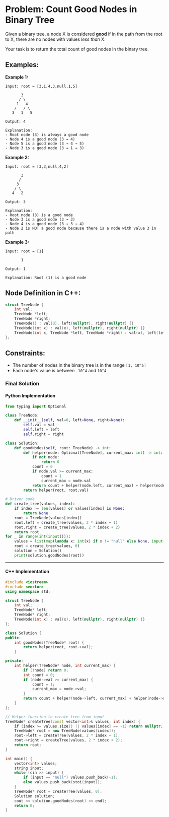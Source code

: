 # Problem: Count Good Nodes in Binary Tree

Given a binary tree, a node X is considered **good** if in the path from the root to X, there are no nodes with values *less than* X.

Your task is to return the total count of good nodes in the binary tree.

## Examples:

**Example 1:**
```
Input: root = [3,1,4,3,null,1,5]

       3
      / \
     1   4
    /   / \
   3   1   5

Output: 4

Explanation: 
- Root node (3) is always a good node
- Node 4 is a good node (3 → 4)
- Node 5 is a good node (3 → 4 → 5)
- Node 3 is a good node (3 → 1 → 3)
```

**Example 2:**
```
Input: root = [3,3,null,4,2]

       3
      /
     3
    / \
   4   2

Output: 3

Explanation:
- Root node (3) is a good node
- Node 3 is a good node (3 → 3)
- Node 4 is a good node (3 → 3 → 4)
- Node 2 is NOT a good node because there is a node with value 3 in path
```

**Example 3:**
```
Input: root = [1]

       1

Output: 1

Explanation: Root (1) is a good node
```

## Node Definition in C++:
```cpp
struct TreeNode {
    int val;
    TreeNode *left;
    TreeNode *right;
    TreeNode() : val(0), left(nullptr), right(nullptr) {}
    TreeNode(int x) : val(x), left(nullptr), right(nullptr) {}
    TreeNode(int x, TreeNode *left, TreeNode *right) : val(x), left(left), right(right) {}
};
```

## Constraints:
- The number of nodes in the binary tree is in the range `[1, 10^5]`
- Each node's value is between `-10^4` and `10^4`

### Final Solution

#### Python Implementation
```python
from typing import Optional

class TreeNode:
    def __init__(self, val=0, left=None, right=None):
        self.val = val
        self.left = left
        self.right = right

class Solution:
    def goodNodes(self, root: TreeNode) -> int:
        def helper(node: Optional[TreeNode], current_max: int) -> int:
            if not node:
                return 0
            count = 0
            if node.val >= current_max:
                count = 1
                current_max = node.val
            return count + helper(node.left, current_max) + helper(node.right, current_max)
        return helper(root, root.val)

# Driver code
def create_tree(values, index):
    if index >= len(values) or values[index] is None:
        return None
    root = TreeNode(values[index])
    root.left = create_tree(values, 2 * index + 1)
    root.right = create_tree(values, 2 * index + 2)
    return root
for _ in range(int(input())):
	values = list(map(lambda x: int(x) if x != "null" else None, input().split()))
	root = create_tree(values, 0)
	solution = Solution()
	print(solution.goodNodes(root))
```

---

#### C++ Implementation
```c++
#include <iostream>
#include <vector>
using namespace std;

struct TreeNode {
    int val;
    TreeNode* left;
    TreeNode* right;
    TreeNode(int x) : val(x), left(nullptr), right(nullptr) {}
};

class Solution {
public:
    int goodNodes(TreeNode* root) {
        return helper(root, root->val);
    }

private:
    int helper(TreeNode* node, int current_max) {
        if (!node) return 0;
        int count = 0;
        if (node->val >= current_max) {
            count = 1;
            current_max = node->val;
        }
        return count + helper(node->left, current_max) + helper(node->right, current_max);
    }
};

// Helper function to create tree from input
TreeNode* createTree(const vector<int>& values, int index) {
    if (index >= values.size() || values[index] == -1) return nullptr;
    TreeNode* root = new TreeNode(values[index]);
    root->left = createTree(values, 2 * index + 1);
    root->right = createTree(values, 2 * index + 2);
    return root;
}

int main() {
    vector<int> values;
    string input;
    while (cin >> input) {
        if (input == "null") values.push_back(-1);
        else values.push_back(stoi(input));
    }
    TreeNode* root = createTree(values, 0);
    Solution solution;
    cout << solution.goodNodes(root) << endl;
    return 0;
}
```